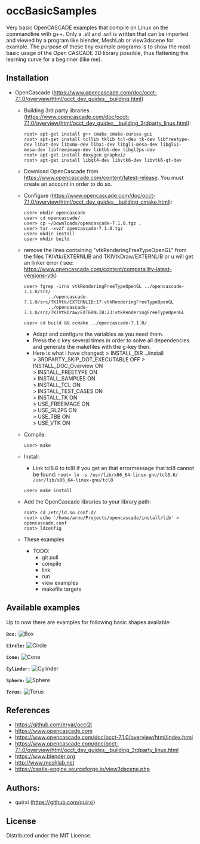 # occBasicSamples

Very basic OpenCASCADE examples that compile on Linux on the commandline with g++.
Only a .stl and .wrl is written that can be imported and viewed by a program like blender, MeshLab or view3dscene for example.
The purpose of these tiny example programs is to show the most basic usage of the Open CASCADE 3D library possible, thus flattening the learning curve for a beginner (like me).


## Installation

* OpenCascade (https://www.opencascade.com/doc/occt-7.1.0/overview/html/occt_dev_guides__building.html)
	* Building 3rd party libraries (https://www.opencascade.com/doc/occt-7.1.0/overview/html/occt_dev_guides__building_3rdparty_linux.html):
		```
		root> apt-get install g++ cmake cmake-curses-gui
		root> apt-get install tcllib tklib tcl-dev tk-dev libfreetype-dev libxt-dev libxmu-dev libxi-dev libgl1-mesa-dev libglu1-mesa-dev libfreeimage-dev libtbb-dev libgl2ps-dev 
		root> apt-get install doxygen graphviz
		root> apt-get install libqt4-dev libvtk6-dev libvtk6-qt-dev
		```
	* Download OpenCascade from https://www.opencascade.com/content/latest-release. You must create an account in order to do so.
	* Configure (https://www.opencascade.com/doc/occt-7.1.0/overview/html/occt_dev_guides__building_cmake.html):
		```
		user> mkdir opencascade
		user> cd opencascade/
		user> cp ~/Downloads/opencascade-7.1.0.tgz .
		user> tar -xvzf opencascade-7.1.0.tgz
		user> mkdir install
		user> mkdir build
		```
	* remove the lines containing "vtkRenderingFreeTypeOpenGL" from the files TKIVtk/EXTERNLIB and TKIVtkDraw/EXTERNLIB 
	  or u will get an linker error ( see: https://www.opencascade.com/content/compataility-latest-versions-vtk)
		```
		user> fgrep -irns vtkRenderingFreeTypeOpenGL ../opencascade-7.1.0/src/
			     ../opencascade-7.1.0/src/TKIVtk/EXTERNLIB:17:vtkRenderingFreeTypeOpenGL
			     ../opencascade-7.1.0/src/TKIVtkDraw/EXTERNLIB:23:vtkRenderingFreeTypeOpenGL
		```
		```
		user> cd build && ccmake ../opencascade-7.1.0/
		```
		* Adapt and configure the variables as you need them. 
		* Press the c key several times in order to solve all dependencies and generate the makefiles with the g-key then.
		* Here is what i have changed:
				> INSTALL_DIR                      ../install                                                                                                                                                
				> 3RDPARTY_SKIP_DOT_EXECUTABLE     OFF
				> INSTALL_DOC_Overview             ON                                                                                                                                                  
				> INSTALL_FREETYPE                 ON  
				> INSTALL_SAMPLES                  ON                                                                                                                                                        
				> INSTALL_TCL                      ON                                                                                                                                                        
				> INSTALL_TEST_CASES               ON                                                                                                                                                        
				> INSTALL_TK                       ON                                                                                                                                                        
				> USE_FREEIMAGE                    ON                                                                                                                                                        
				> USE_GL2PS                        ON                                                                                                                                                        
				> USE_TBB                          ON                                                                                                                                                        
				> USE_VTK                          ON
	* Compile:
		```
		user> make
		```
	* Install:
		* Link tcl8.6 to tcl8 if you get an that errormessage that tcl8 cannot be found: 
		      ```
		      root> ln -s /usr/lib/x86_64-linux-gnu/tcl8.6/ /usr/lib/x86_64-linux-gnu/tcl8
		      ```
		```
		user> make install
		```
	* Add the OpenCascade libraries to your library path:
		```
		root> cd /etc/ld.so.conf.d/
		root> echo '/home/arno/Projects/opencascade/install/lib' > opencascade.conf
		root> ldconfig
		``` 

	*  These examples
		* TODO: 
			* git pull
			* compile
			* link
			* run
			* view examples
			* makefile targets


## Available examples

Up to now there are examples for following basic shapes available:

**`Box:`**
![Box](docs/aBox.png)

**`Circle:`**
![Circle](docs/aCircle.png)

**`Cone:`**
![Cone](docs/aCone.png)

**`Cylinder:`**
![Cylinder](docs/aCylinder.png)

**`Sphere:`**
![Sphere](docs/aSphere.png)

**`Torus:`**
![Torus](docs/aTorus.png)

## References

* https://github.com/eryar/occQt
* https://www.opencascade.com
* https://www.opencascade.com/doc/occt-7.1.0/overview/html/index.html
* https://www.opencascade.com/doc/occt-7.1.0/overview/html/occt_dev_guides__building_3rdparty_linux.html
* https://www.blender.org
* http://www.meshlab.net
* https://castle-engine.sourceforge.io/view3dscene.php


## Authors:

* quirxi (https://github.com/quirxi)


## License

Distributed under the MIT License.


